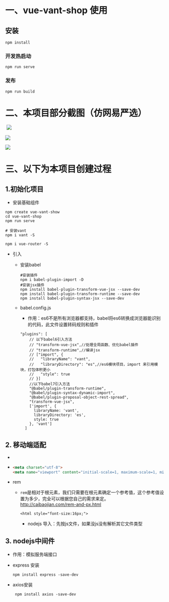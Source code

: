# 一、vue-vant-shop 使用

## 安装
```
npm install
```

### 开发热启动
```
npm run serve
```

### 发布
```
npm run build
```



# 二、本项目部分截图（仿网易严选）

​		![](./img/page1.png)

![](./img/page2.png)

![](./img/page3.png)

# 三、以下为本项目创建过程

## 1.初始化项目

* 安装基础组件

```
npm create vue-vant-show
cd vue-vant-shop
npm run serve

# 安装vant
npm i vant -S

npm i vue-router -S

```

* 引入

  * 安装babel

    ```
    #安装插件
    npm i babel-plugin-import -D
    #安装jsx插件
    npm install babel-plugin-transform-vue-jsx --save-dev
    npm install babel-plugin-transform-runtime --save-dev
    npm install babel-plugin-syntax-jsx --save-dev
    ```

    

  * babel.config.js 
    * 作用：es6不是所有浏览器都支持，babel将es6转换成浏览器能识别的代码，此文件设置转码规则和插件

    ```
    "plugins": [
        // 以下babel6引入方法
        // "transform-vue-jsx",//处理全局函数、优化babel插件
        // "transform-runtime",//编译jsx
        // ["import", {
        //   "libraryName": "vant",
        //   "libraryDirectory": "es",//es6模块项目，import 来引用模块，打包体积更小
        //   "style": true
        // }]
        //以下babel7引入方法
        "@babel/plugin-transform-runtime",
        "@babel/plugin-syntax-dynamic-import",
        "@babel/plugin-proposal-object-rest-spread",
        "transform-vue-jsx",
        ['import', {
          libraryName: 'vant',
          libraryDirectory: 'es',
          style: true
        }, 'vant']
      ]
    ```

    

  

  

## 2. 移动端适配

* 

  * ```html
    <meta charset="utf-8">
    <meta name="viewport" content="initial-scale=1, maximum-scale=1, minimum-scale=1, user-scalable=no,width=device-width, viewport-fit=cover">
    ```

* rem

  * `rem`是相对于根元素，我们只需要在根元素确定一个参考值，这个参考值设置为多少，完全可以根据您自己的需求来定。http://caibaojian.com/rem-and-px.html

    ```
    <html style="font-size:16px;">
    ```

    * nodejs 导入：先按js文件，如果没js没有解析其它文件类型

## 3. nodejs中间件

* 作用：模拟服务端接口

* express 安装

  ```
  npm install express -save-dev
  ```

* axios安装

  ```
   npm install axios -save-dev
  ```

